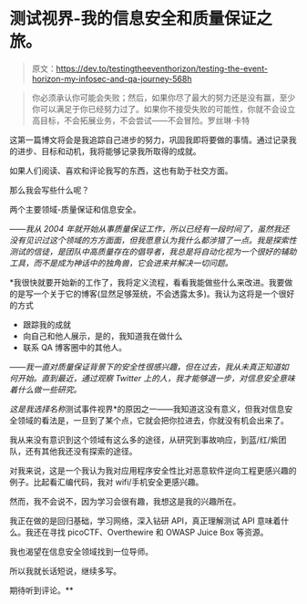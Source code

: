 # 测试视界-我的信息安全和质量保证之旅。

> 原文：<https://dev.to/testingtheeventhorizon/testing-the-event-horizon-my-infosec-and-qa-journey-568h>

> 你必须承认你可能会失败；然后，如果你尽了最大的努力还是没有赢，至少你可以满足于你已经努力过了。如果你不接受失败的可能性，你就不会设立高目标，不会拓展业务，不会尝试——不会冒险。罗丝琳·卡特

这第一篇博文将会是我追踪自己进步的努力，巩固我即将要做的事情。通过记录我的进步、目标和动机，我将能够记录我所取得的成就。

如果人们阅读、喜欢和评论我写的东西，这也有助于社交方面。

那么我会写些什么呢？

两个主要领域-质量保证和信息安全。

*——我从 2004 年就开始从事质量保证工作，所以已经有一段时间了，虽然我还没有见识过这个领域的方方面面，但我愿意认为我什么都涉猎了一点。我是探索性测试的信徒，是团队中高质量存在的倡导者，我总是将自动化视为一个很好的辅助工具，而不是成为神话中的独角兽，它会进来并解决一切问题。*

 *我很快就要开始新的工作了，我将定义流程，看看我能做些什么来改进。我要做的是写一个关于它的博客(显然足够笼统，不会透露太多)。我认为这将是一个很好的方式

*   跟踪我的成就
*   向自己和他人展示，是的，我知道我在做什么
*   联系 QA 博客圈中的其他人。

*——我一直对质量保证背景下的安全性很感兴趣，但在过去，我从未真正知道如何开始。直到最近，通过观察 Twitter 上的人，我才能够退一步，对信息安全意味着什么做一些研究。*

 *这是我选择名称*测试事件视界*的原因之一——我知道这没有意义，但我对信息安全领域的看法是，一旦到了某个点，它就会把你拉进去，你就没有机会出来了。

我从来没有意识到这个领域有这么多的途径，从研究到事故响应，到蓝/红/紫团队，还有其他我还没有探索的途径。

对我来说，这是一个我认为我对应用程序安全性比对恶意软件逆向工程更感兴趣的例子。比起看汇编代码，我对 wifi/手机安全更感兴趣。

然而，我不会说不，因为学习会很有趣，我想这是我的兴趣所在。

我正在做的是回归基础，学习网络，深入钻研 API，真正理解测试 API 意味着什么。我还在寻找 picoCTF、Overthewire 和 OWASP Juice Box 等资源。

我也渴望在信息安全领域找到一位导师。

所以我就长话短说，继续多写。

期待听到评论。**